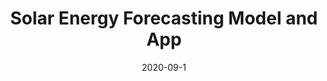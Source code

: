 ---
slug: "solarforecast"
projectUrl: "/projects#solarforecast"
date: "2020-09-1"
title: "Solar Energy Forecasting Model and App"
description: "This project is a series of git repos showcasing the machine learning capabilities of Openshift. This walks a user through the process of developing a AI powered web application hosted on Openshift"
technologies: ["OpenShift", "Docker", "React", "Flask", "Python", "Kafka", "Prometheus", "Jupyter Notebooks", "scikit-learn"]
githubUrl: "https://github.com/Gkrumbach07/solar_forecaster"
featuredImage: "../../images/projects/solar.png"
---